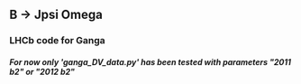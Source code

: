 ## B -> Jpsi Omega

### LHCb code for Ganga

##### For now only 'ganga_DV_data.py' has been tested with parameters "2011 b2" or "2012 b2"